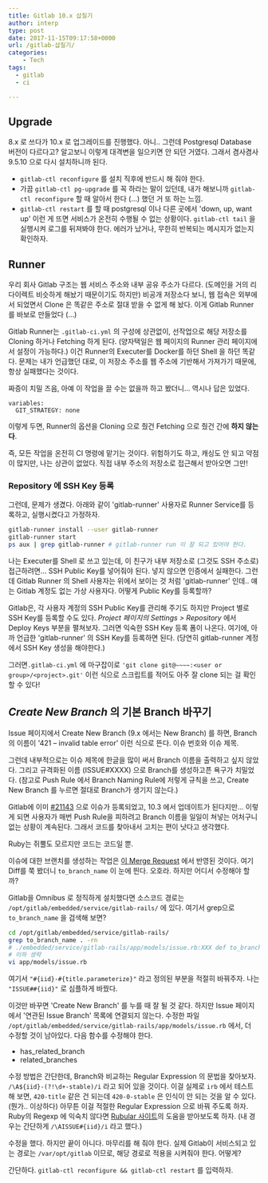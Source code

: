 ```yaml
---
title: Gitlab 10.x 삽질기
author: interp
type: post
date: 2017-11-15T09:17:58+0000
url: /gitlab-삽질기/
categories:
    - Tech
tags:
  - gitlab
  - ci

---
```

## Upgrade

8.x 로 쓰다가 10.x 로 업그레이드를 진행했다. 아니.. 그런데 Postgresql Database 버전이 다르다고? 알고보니 이렇게 대격변을 일으키면 안 되던 거였다. 그래서 겸사겸사 9.5.10 으로 다시 설치하니까 된다.

  * `gitlab-ctl reconfigure` 를 설치 직후에 반드시 해 줘야 한다.
  * 가끔 `gitlab-ctl pg-upgrade` 를 꼭 하라는 말이 있던데, 내가 해보니까 `gitlab-ctl reconfigure` 할 때 알아서 한다 (&#8230;) 했던 거 또 하는 느낌.
  * `gitlab-ctl restart` 를 할 때 postgresql 이나 다른 곳에서 'down, up, want up' 이런 게 뜨면 서비스가 온전히 수행될 수 없는 상황이다. `gitlab-ctl tail` 을 실행시켜 로그를 뒤져봐야 한다. 에러가 났거나, 무한히 반복되는 메시지가 없는지 확인하자.

## Runner

우리 회사 Gitlab 구조는 웹 서비스 주소와 내부 공유 주소가 다르다. (도메인을 거의 리다이렉트 비슷하게 해놨기 때문이기도 하지만) 비공개 저장소다 보니, 웹 접속은 외부에서 되었면서 Clone 은 똑같은 주소로 절대 받을 수 없게 해 놨다. 이게 Gitlab Runner 를 바보로 만들었다 (&#8230;)

Gitlab Runner는 `.gitlab-ci.yml` 의 구성에 상관없이, 선작업으로 해당 저장소를 Cloning 하거나 Fetching 하게 된다. (양자택일은 웹 페이지의 Runner 관리 페이지에서 설정이 가능하다.) 이건 Runner의 Executer를 Docker를 하던 Shell 을 하던 똑같다. 문제는 내가 언급했던 대로, 이 저장소 주소를 웹 주소에 기반해서 가져가기 때문에, 항상 실패했다는 것이다.

짜증이 치밀 즈음, 아예 이 작업을 끌 수는 없을까 하고 봤더니&#8230; 역시나 답은 있었다.

```
variables:
  GIT_STRATEGY: none
```

이렇게 두면, Runner의 옵션을 Cloning 으로 줬건 Fetching 으로 줬건 간에 **하지 않는다**.

즉, 모든 작업을 온전히 CI 명령에 맡기는 것이다. 위험하기도 하고, 캐싱도 안 되고 약점이 많지만, 나는 상관이 없었다. 직접 내부 주소의 저장소로 접근해서 받아오면 그만!

### Repository 에 SSH Key 등록

그런데, 문제가 생겼다. 아래와 같이 'gitlab-runner' 사용자로 Runner Service를 등록하고, 실행시켰다고 가정하자.

```bash
gitlab-runner install --user gitlab-runner
gitlab-runner start
ps aux | grep gitlab-runner # gitlab-runner run 이 잘 되고 있어야 한다.
```

나는 Executer를 Shell 로 쓰고 있는데, 이 친구가 내부 저장소로 (그것도 SSH 주소로) 접근하려면&#8230; SSH Public Key를 넣어줘야 된다. 넣지 않으면 인증에서 실패한다. 그런데 Gitlab Runner 의 Shell 사용자는 위에서 보이는 것 처럼 'gitlab-runner' 인데.. 얘는 Gitlab 계정도 없는 가상 사용자다. 어떻게 Public Key를 등록할까?

Gitlab은, 각 사용자 계정의 SSH Public Key를 관리해 주기도 하지만 Project 별로 SSH Key를 등록할 수도 있다. _Project 페이지의 Settings > Repository_ 에서 Deploy Keys 부분을 펼쳐보자. 그러면 익숙한 SSH Key 등록 폼이 나온다. 여기에, 아까 언급한 'gitlab-runner' 의 SSH Key를 등록하면 된다. (당연히 gitlab-runner 계정에서 SSH Key 생성을 해야한다.)

그러면`.gitlab-ci.yml` 에 마구잡이로 `'git clone git@~~~~:<user or group>/<project>.git'` 이런 식으로 스크립트를 적어도 아주 잘 clone 되는 걸 확인할 수 있다!

## *Create New Branch* 의 기본 Branch 바꾸기

Issue 페이지에서 Create New Branch (9.x 에서는 New Branch) 를 하면, Branch의 이름이 '421 &#8211; invalid table error' 이런 식으로 뜬다. 이슈 번호와 이슈 제목.

그런데 내부적으로는 이슈 제목에 한글을 많이 써서 Branch 이름을 출력하고 싶지 않았다. 그리고 규격화된 이름 (ISSUE#XXXX) 으로 Branch를 생성하고픈 욕구가 치밀었다. (참고로 Push Rule 에서 Branch Naming Rule에 저렇게 규칙을 쓰고, Create New Branch 를 누르면 절대로 Branch가 생기지 않는다.)

Gitlab에 이미 [#21143](https://gitlab.com/gitlab-org/gitlab-ce/issues/21143) 으로 이슈가 등록되었고, 10.3 에서 업데이트가 된다지만&#8230; 이렇게 되면 사용자가 매번 Push Rule을 피하려고 Branch 이름을 일일이 쳐넣는 어처구니없는 상황이 계속된다. 그래서 코드를 찾아내서 고치는 편이 낫다고 생각했다.

Ruby는 쥐뿔도 모르지만 코드는 코드일 뿐.

이슈에 대한 브랜치를 생성하는 작업은 [이 Merge Request](https://gitlab.com/gitlab-org/gitlab-ce/merge_requests/2808/diffs) 에서 반영된 것이다. 여기 Diff를 쭉 봤더니 `to_branch_name` 이 눈에 띈다. 오호라. 하지만 어디서 수정해야 할까?

Gitlab을 Omnibus 로 정직하게 설치했다면 소스코드 경로는 `/opt/gitlab/embedded/service/gitlab-rails/` 에 있다. 여기서 grep으로 `to_branch_name` 을 검색해 보면?

```bash
cd /opt/gitlab/embedded/service/gitlab-rails/
grep to_branch_name . -rn
# ./embedded/service/gitlab-rails/app/models/issue.rb:XXX def to_branch_name
# 이하 생략
vi app/models/issue.rb
```

여기서 `"#{iid}-#{title.parameterize}"` 라고 정의된 부분을 적절히 바꿔주자. 나는 `"ISSUE##{iid}"` 로 심플하게 바꿨다.

이것만 바꾸면 'Create New Branch' 를 누를 때 잘 될 것 같다. 하지만 Issue 페이지에서 '연관된 Issue Branch' 목록에 연결되지 않는다. 수정한 파일 `/opt/gitlab/embedded/service/gitlab-rails/app/models/issue.rb` 에서, 더 수정할 것이 남아있다. 다음 함수를 수정해야 한다.

  * has\_related\_branch
  * related_branches

수정 방법은 간단한데, Branch와 비교하는 Regular Expression 의 문법을 찾아보자. `/\A${iid}-(?!\d+-stable)/i` 라고 되어 있을 것이다. 이걸 실제로 `irb` 에서 테스트해 보면, `420-title` 같은 건 되는데 `420-0-stable` 은 인식이 안 되는 것을 알 수 있다. (뭔가.. 이상하다) 아무튼 이걸 적절한 Regular Expression 으로 바꿔 주도록 하자. Ruby의 Regexp 에 익숙치 않다면 [Rubular 사이트](http://rubular.com/)의 도움을 받아보도록 하자. (내 경우는 간단하게 `/\AISSUE#{iid}/i` 라고 했다.)

수정을 했다. 하지만 끝이 아니다. 마무리를 해 줘야 한다. 실제 Gitlab이 서비스되고 있는 경로는 `/var/opt/gitlab` 이므로, 해당 경로로 적용을 시켜줘야 한다. 어떻게?

간단하다. `gitlab-ctl reconfigure && gitlab-ctl restart` 를 입력하자.